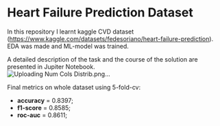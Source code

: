 # Heart Failure Prediction Dataset
  
In this repository I learnt kaggle CVD dataset (https://www.kaggle.com/datasets/fedesoriano/heart-failure-prediction).  
EDA was made and ML-model was trained.  

A detailed description of the task and the course of the solution are presented in Jupiter Notebook.  
![Uploading Num Cols Distrib.png…]()
  
Final metrics on whole dataset using 5-fold-cv:  
- **accuracy** = 0.8397;  
- **f1-score** = 0.8585;
- **roc-auc** = 0.8611;

